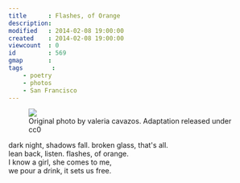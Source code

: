 ```yaml
---
title      : Flashes, of Orange
description:
modified   : 2014-02-08 19:00:00
created    : 2014-02-08 19:00:00
viewcount  : 0
id         : 569
gmap       :
tags        :
    - poetry
    - photos
    - San Francisco
---
```


 <figure>
    <img src="IMG_9759.jpg">
    <figcaption>Original photo by valeria cavazos. Adaptation released under cc0</figcaption>
</figure>

dark night, shadows fall. broken glass, that's all.  
lean back, listen. flashes, of orange.  
I know a girl, she comes to me,  
we pour a drink, it sets us free.  

